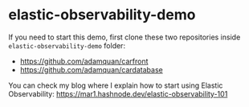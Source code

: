 # elastic-observability-demo
If you need to start this demo, first clone these two repositories inside `elastic-observability-demo` folder:
- https://github.com/adamquan/carfront
- https://github.com/adamquan/cardatabase

You can check my blog where I explain how to start using Elastic Observability: https://mar1.hashnode.dev/elastic-observability-101
